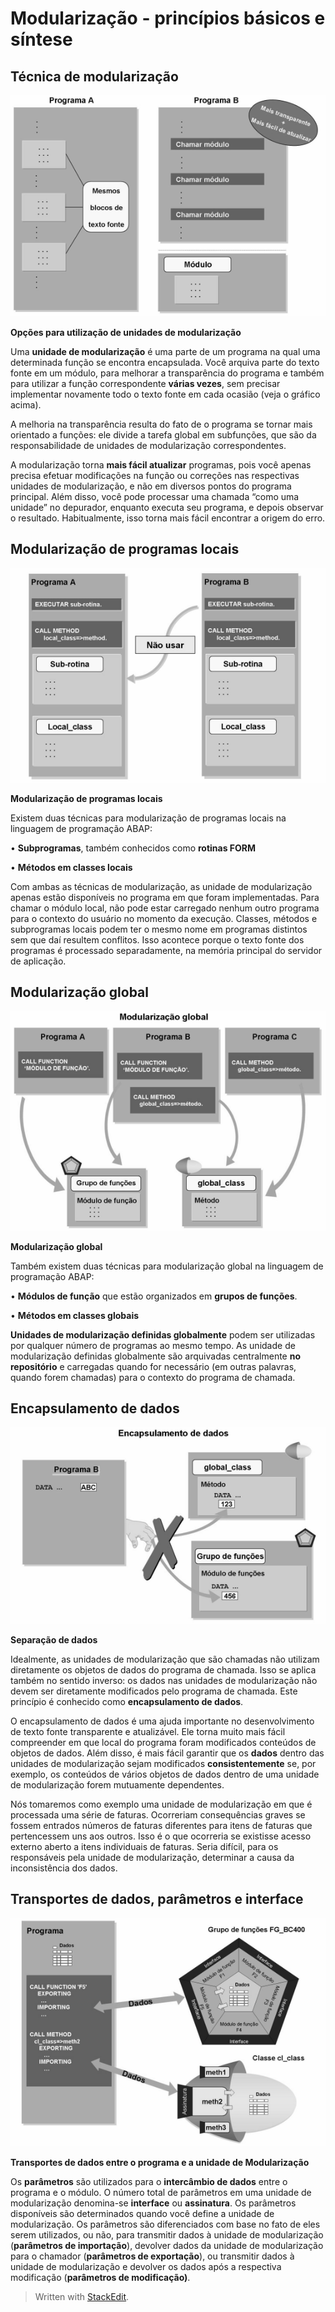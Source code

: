 # **Modularização - princípios básicos e síntese**

## **Técnica de modularização**

![enter image description here](https://raw.githubusercontent.com/emersonleite/abap_praticas/master/clip_image002.png)

 **Opções para utilização de unidades de modularização**

Uma **unidade de modularização** é uma parte de um programa na qual uma determinada função se encontra encapsulada. Você arquiva parte do texto fonte  em um módulo, para melhorar a transparência do programa e também para utilizar a função correspondente **várias vezes**, sem precisar implementar novamente todo o texto fonte em cada ocasião (veja o gráfico acima).

A melhoria na transparência resulta do fato de o programa se tornar mais orientado a funções: ele divide a tarefa global em subfunções, que são da responsabilidade de unidades de modularização correspondentes.

A modularização torna **mais fácil atualizar** programas, pois você apenas precisa efetuar modificações na função ou correções nas respectivas unidades de modularização, e não em diversos pontos do programa principal. Além disso, você pode processar uma chamada “como uma unidade” no depurador, enquanto executa seu programa, e depois observar o resultado. Habitualmente, isso torna mais fácil encontrar a origem do erro.

## **Modularização de programas locais**

![enter image description here](https://raw.githubusercontent.com/emersonleite/abap_praticas/master/clip_image004.png)

**Modularização de programas locais**

Existem duas técnicas para modularização de programas locais na linguagem de programação ABAP:

• **Subprogramas**, também conhecidos como **rotinas FORM**

• **Métodos em classes locais**

Com ambas as técnicas de modularização, as unidade de modularização apenas estão disponíveis no programa em que foram implementadas. Para chamar o módulo local, não pode estar carregado nenhum outro programa para o contexto do usuário no momento da execução. Classes, métodos e subprogramas locais podem ter o mesmo nome em programas distintos sem que daí resultem conflitos. Isso acontece porque o texto fonte dos programas é processado separadamente, na memória principal do servidor de aplicação.

## **Modularização global**

![enter image description here](https://raw.githubusercontent.com/emersonleite/abap_praticas/master/clip_image006.png)

**Modularização global**

Também existem duas técnicas para modularização global na linguagem de programação ABAP:

• **Módulos de função** que estão organizados em **grupos de funções**.

• **Métodos em classes globais**

**Unidades de modularização definidas globalmente** podem ser utilizadas por qualquer número de programas ao mesmo tempo. As unidade de modularização definidas globalmente são arquivadas centralmente **no repositório** e carregadas quando for necessário (em outras palavras, quando forem chamadas) para o contexto do programa de chamada.

## **Encapsulamento de dados**

![enter image description here](https://raw.githubusercontent.com/emersonleite/abap_praticas/master/clip_image008.png)

**Separação de dados**

Idealmente, as unidades de modularização que são chamadas não utilizam diretamente os objetos de dados do programa de chamada. Isso se aplica também no sentido inverso: os dados nas unidades de modularização não devem ser diretamente modificados pelo programa de chamada. Este princípio é conhecido como **encapsulamento de dados**.

O encapsulamento de dados é uma ajuda importante no desenvolvimento de texto fonte transparente e atualizável. Ele torna muito mais fácil compreender em que local do programa foram modificados conteúdos de objetos de dados. Além disso, é mais fácil garantir que os **dados** dentro das unidades de modularização sejam modificados **consistentemente** se, por exemplo, os conteúdos de vários objetos de dados dentro de uma unidade de modularização forem mutuamente dependentes.

Nós tomaremos como exemplo uma unidade de modularização em que é processada uma série de faturas. Ocorreriam consequências graves se fossem entrados números de faturas diferentes para itens de faturas que pertencessem uns aos outros. Isso é o que ocorreria se existisse acesso externo aberto a itens individuais de faturas. Seria difícil, para os responsáveis pela unidade de modularização, determinar a causa da inconsistência dos dados.

## **Transportes de dados, parâmetros e interface**

![enter image description here](https://raw.githubusercontent.com/emersonleite/abap_praticas/master/clip_image010.png)

**Transportes de dados entre o programa e a unidade de Modularização**

Os **parâmetros** são utilizados para o **intercâmbio de dados** entre o programa e o módulo. O número total de parâmetros em uma unidade de modularização denomina-se **interface** ou **assinatura**. Os parâmetros disponíveis são determinados quando você define a unidade de modularização. Os parâmetros são diferenciados com base no fato de eles serem utilizados, ou não, para transmitir dados à unidade de modularização (**parâmetros de importação**), devolver dados da unidade de modularização para o chamador (**parâmetros de exportação**), ou transmitir dados à unidade de modularização e devolver os dados após a respectiva modificação (**parâmetros de modificação)**.


> Written with [StackEdit](https://stackedit.io/).
<!--stackedit_data:
eyJoaXN0b3J5IjpbLTEwNDczODUwMjNdfQ==
-->